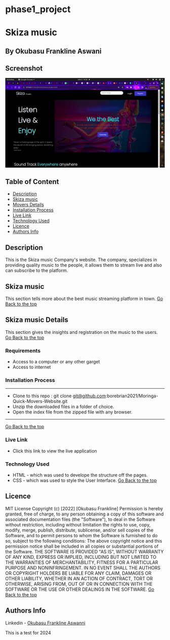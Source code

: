 # phase1_project
# Skiza music
## By Okubasu Frankline Aswani
## Screenshot
 ![image](./assets/css/images/ui.png)
 ## Table of Content
 - [Description](#description)
 - [Skiza music](#Skiza-music)
 - [Movers Details](#Skiza-Details)
 - [Installation Process](#installation-Process)
 - [Live Link](#Live-Link)
 - [Technology  Used](#technology-Used)
 - [Licence](#licence)
 - [Authors Info](#Authors-Info)
 ## Description
 <p>This is the Skiza music Company's website. The company, specializes in providing quality music to the people, it allows them to stream live
 and also can subscribe to the platform.</p>
 
## Skiza music
This section tells more about the best music streaming platform in town.
[Go Back to the top](#Screenshot)
## Skiza music Details
This section gives the insights and registration on the music to the users.
[Go Back to the top](#ScreenshAot)
 ###  Requirements
 * Access to  a computer or any other garget
 * Access to internet
 ### Installation Process
 ****
* Clone to this repo : git clone git@github.com:borebrian2021/Moringa-Quick-Movers-Website.git
* Unzip the downloaded files in a folder of choice.
* Open the index file from the zipped file with any browser.
 ****
 [Go Back to the top](#Screenshot)
### Live Link
- Click this link to view the live application
### Technology  Used
* HTML - which was used to develope the structure off the pages.
* CSS - which was used to style the User Interface.
[Go Back to the top](#delani-studio)
## Licence
MIT License
Copyright (c) [2022] [Okubasu Frankline]
Permission is hereby granted, free of charge, to any person obtaining a copy
of this software and associated documentation files (the "Software"), to deal
in the Software without restriction, including without limitation the rights
to use, copy, modify, merge, publish, distribute, sublicense, and/or sell
copies of the Software, and to permit persons to whom the Software is
furnished to do so, subject to the following conditions:
The above copyright notice and this permission notice shall be included in all
copies or substantial portions of the Software.
THE SOFTWARE IS PROVIDED "AS IS", WITHOUT WARRANTY OF ANY KIND, EXPRESS OR
IMPLIED, INCLUDING BUT NOT LIMITED TO THE WARRANTIES OF MERCHANTABILITY,
FITNESS FOR A PARTICULAR PURPOSE AND NONINFRINGEMENT. IN NO EVENT SHALL THE
AUTHORS OR COPYRIGHT HOLDERS BE LIABLE FOR ANY CLAIM, DAMAGES OR OTHER
LIABILITY, WHETHER IN AN ACTION OF CONTRACT, TORT OR OTHERWISE, ARISING FROM,
OUT OF OR IN CONNECTION WITH THE SOFTWARE OR THE USE OR OTHER DEALINGS IN THE
SOFTWARE.
[Go Back to the top](#Screenshot)
## Authors Info
Linkedin - [Okubasu Frankline Aswanni](link)
<!-- [Go Back to the top](#delani-studio) -->

This is a test  for 2024